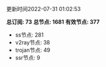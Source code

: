 更新时间2022-07-31 01:02:53

**总订阅: 73**
**总节点: 1681**
**有效节点: 377**
- ss节点: 281
- v2ray节点: 38
- trojan节点: 49
- ssr节点: 9

